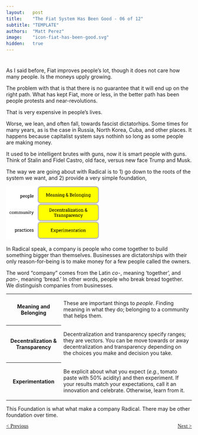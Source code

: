 ```yaml
---
layout:   post
title:    "The Fiat System Has Been Good - 06 of 12"
subtitle: "TEMPLATE"
authors:  "Matt Perez"
image:    "icon-fiat-has-been-good.svg"
hidden:   true
---
```


<div style="display:none; ">
 <p>Time for an alternative.</p>
</div>

<h1></h1>
 <p>As I said before, Fiat improves people&rsquo;s lot, though it does not care how many people. Is the moneys upply growing.</p>
 <p>The problem with that is that there is no guarantee that it will end up on the right path. What has kept Fiat, more or less, in the better path has been people protests and near-revolutions.</p>
 <p>That is very expensive in people&rsquo;s lives.</p>
 <p>Worse, we lean, and often fall, towards fascist dictatorhips. Some times for many years, as is the case in Russia, North Korea, Cuba, and other places. It happens because capitalist system says nothinh so long as some people are making money.</p>
 <p>It used to be intelligent brutes with guns, now it is smart people with guns. Think of Stalin and Fidel Castro, old face, versus new face Trump and Musk.</p>
 <p>The way we are going about with Radical is to 1) go down to the roots of the system we want, and 2) provide a very simple foundation,
  <div class='_center'>
   <img
    src='/assets/img/pic-the-radical-foundation.svg'
    width='50%'
    alt=''>
  </div>

 <p>In <span class="_paradigm">Radical</span> speak, a company is people who come together to build something bigger than themselves. Businesses are dictatorships with their only reason-for-being is to make money for a few people called the owners.</p>
 <p>The word &ldquo;company&rdquo; comes from the Latin <em>co-</em>, meaning &lsquo;together&rsquo;, and <em>pan-</em>, meaning &lsquo;bread.&rsquo; In other words, people who break bread together. We distinguish companies from businesses.</p>
 
  <div class='_center'>
   <table class='_h2table'>
    <tr>
     <th>Meaning and Belonging</th>
     <td>
      <p>These are important things to <em>people</em>. Finding meaning in what they do; belonging to a community that helps them.</p>
     </td>
    </tr>
    <tr>
     <th>Decentralization & Transparency</th>
     <td>
      <p>Decentralization and transparency specify ranges; they are vectors. You can be move towards or away decentralization and transparency depending on the choices you make and decision you take.</p>
     </td>
    </tr>
    <tr>
     <th>Experimentation</th>
     <td>
      <p>Be explicit about what you expect (<em>e.g.</em>, tomato paste with 50% acidity) and then experiment. If your results match your expectations, call it an innovation and celebrate. Otherwise, learn from it.</p>
     </td>
    </tr>
   </table>
  </div>
 <p>This Foundation is what what make a company Radical. There may be other foundation over time.</p>

<div style="margin-bottom:1in; font-family: American Typewriter, serif; ">
 <span style="float:left; ">
  <a href="https://radicalcompanies.com/2024/12/08/005-the-fiat-system-has-been-good">&lt; Previous</a>
 </span>
 <span style="float:right; ">
  <a href="https://radicalcompanies.com/2024/12/10/007-the-fiat-system-has-been-good">Next &gt;</a>
 </span>
</div>